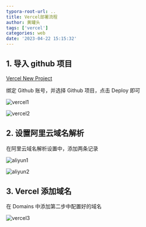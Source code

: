```yaml
---
typora-root-url: ..
title: Vercel部署流程
author: 黄罐头
tags: ['vercel']
categories: web
date: '2023-04-22 15:15:32'
---
```


## 1. 导入 github 项目

[Vercel New Project](https://vercel.com/new)

绑定 Github 账号，并选择 Github 项目，点击 Deploy 即可

![vercel1](/images/vercel1.png)

![vercel2](/images/vercel2.png)

## 2. 设置阿里云域名解析

在阿里云域名解析设置中，添加两条记录

![aliyun1](/images/aliyun1.png)

![aliyun2](/images/aliyun2.png)

## 3. Vercel 添加域名

在 Domains 中添加第二步中配置好的域名

![vercel3](/images/vercel3.png)
